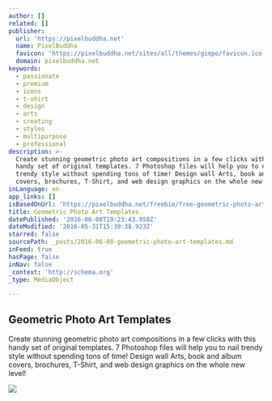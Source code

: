 ```yaml
---
author: []
related: []
publisher:
  url: 'https://pixelbuddha.net'
  name: PixelBuddha
  favicon: 'https://pixelbuddha.net/sites/all/themes/gimpo/favicon.ico'
  domain: pixelbuddha.net
keywords:
  - passionate
  - premium
  - icons
  - t-shirt
  - design
  - arts
  - creating
  - styles
  - multipurpose
  - professional
description: >-
  Create stunning geometric photo art compositions in a few clicks with this
  handy set of original templates. 7 Photoshop files will help you to nail
  trendy style without spending tons of time! Design wall Arts, book and album
  covers, brochures, T-Shirt, and web design graphics on the whole new level!
inLanguage: en
app_links: []
isBasedOnUrl: 'https://pixelbuddha.net/freebie/free-geometric-photo-art-templates'
title: Geometric Photo Art Templates
datePublished: '2016-06-08T19:23:43.958Z'
dateModified: '2016-05-31T15:39:38.923Z'
starred: false
sourcePath: _posts/2016-06-08-geometric-photo-art-templates.md
inFeed: true
hasPage: false
inNav: false
_context: 'http://schema.org'
_type: MediaObject

---
```

<article style=""><h1>Geometric Photo Art Templates</h1><p>Create stunning geometric photo art compositions in a few clicks with this handy set of original templates. 7 Photoshop files will help you to nail trendy style without spending tons of time! Design wall Arts, book and album covers, brochures, T-Shirt, and web design graphics on the whole new level!</p><img src="https://pixelbuddha.net/sites/default/files/freebie-slide/freebie-slide-1463667912-1.jpg" /></article>